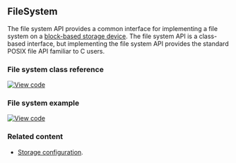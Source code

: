 ## FileSystem

The file system API provides a common interface for implementing a file system on a [block-based storage device](/docs/v5.8/reference/contributing-storage.html#block-devices). The file system API is a class-based interface, but implementing the file system API provides the standard POSIX file API familiar to C users.

### File system class reference

[![View code](https://www.mbed.com/embed/?type=library)](https://os.mbed.com/docs/v5.8/mbed-os-api-doxy/classmbed_1_1_file_system.html)

### File system example

[![View code](https://www.mbed.com/embed/?url=https://github.com/armmbed/mbed-os-example-fat-filesystem)](https://github.com/ARMmbed/mbed-os-example-fat-filesystem/blob/master/main.cpp)

### Related content

- [Storage configuration](configuration-storage.html).
